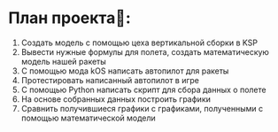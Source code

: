 # План проекта🫣:
1. Создать модель с помощью цеха вертикальной сборки в KSP
2. Вывести нужные формулы для полета, создать математическую модель нашей ракеты
3. С помощью мода kOS написать автопилот для ракеты
4. Протестировать написанный автопилот в игре
5. С помощью Python написать скрипт для сбора данных о полете
6. На основе собранных данных построить графики
7. Сравнить получившиеся графики с графиками, полученными с помощью математической модели

